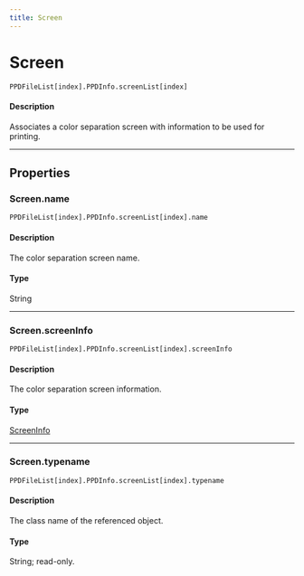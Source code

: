 ```yaml
---
title: Screen
---
```

# Screen

`PPDFileList[index].PPDInfo.screenList[index]`

#### Description

Associates a color separation screen with information to be used for printing.

---

## Properties

### Screen.name

`PPDFileList[index].PPDInfo.screenList[index].name`

#### Description

The color separation screen name.

#### Type

String

---

### Screen.screenInfo

`PPDFileList[index].PPDInfo.screenList[index].screenInfo`

#### Description

The color separation screen information.

#### Type

[ScreenInfo](.././ScreenInfo)

---

### Screen.typename

`PPDFileList[index].PPDInfo.screenList[index].typename`

#### Description

The class name of the referenced object.

#### Type

String; read-only.
